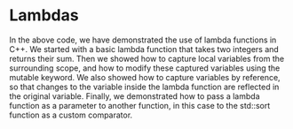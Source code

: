 # Lambdas
In the above code, we have demonstrated the use of lambda functions in C++. We started with a basic lambda function that takes two integers and returns their sum. Then we showed how to capture local variables from the surrounding scope, and how to modify these captured variables using the mutable keyword. We also showed how to capture variables by reference, so that changes to the variable inside the lambda function are reflected in the original variable. Finally, we demonstrated how to pass a lambda function as a parameter to another function, in this case to the std::sort function as a custom comparator.